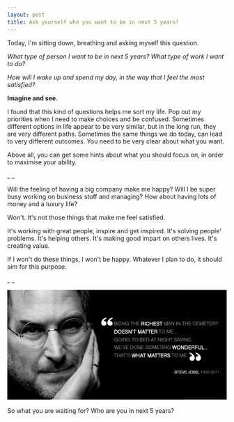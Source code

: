 ```yaml
---
layout: post
title: Ask yourself who you want to be in next 5 years?
---
```

Today, I'm sitting down, breathing and asking myself this question. 

  
_What type of person I want to be in next 5 years? What type of work I want to do?_

_How will I wake up and spend my day, in the way that I feel the most satisfied?_

  
**Imagine and see.**

  
I found that this kind of questions helps me sort my life. Pop out my priorities when I need to make choices and be confused. Sometimes different options in life appear to be very similar, but in the long run, they are very different paths. Sometimes the same things we do today, can lead to very different outcomes. You need to be very clear about what you want.

  
Above all, you can get some hints about what you should focus on, in order to maximise your ability.

  
\_ \_  

  
Will the feeling of having a big company make me happy? Will I be super busy working on business stuff and managing? How about having lots of money and a luxury life?   

Won't. It's not those things that make me feel satisfied.

  
It's working with great people, inspire and get inspired. It's solving people' problems. It's helping others. It's making good impart on others lives. It's creating value.

If I won't do these things, I won't be happy. Whatever I plan to do, it should aim for this purpose.

  
\_ \_

  
  
![](/images/16acebee-6abb-467c-b1ce-664deef8a529/steve-jobs01.jpg)

  
So what you are waiting for? Who are you in next 5 years?